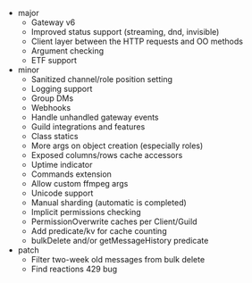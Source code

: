 - major
  - Gateway v6
  - Improved status support (streaming, dnd, invisible)
  - Client layer between the HTTP requests and OO methods
  - Argument checking
  - ETF support
- minor
  - Sanitized channel/role position setting
  - Logging support
  - Group DMs
  - Webhooks
  - Handle unhandled gateway events
  - Guild integrations and features
  - Class statics
  - More args on object creation (especially roles)
  - Exposed columns/rows cache accessors
  - Uptime indicator
  - Commands extension
  - Allow custom ffmpeg args
  - Unicode support
  - Manual sharding (automatic is completed)
  - Implicit permissions checking
  - PermissionOverwrite caches per Client/Guild
  - Add predicate/kv for cache counting
  - bulkDelete and/or getMessageHistory predicate
- patch
  - Filter two-week old messages from bulk delete
  - Find reactions 429 bug
